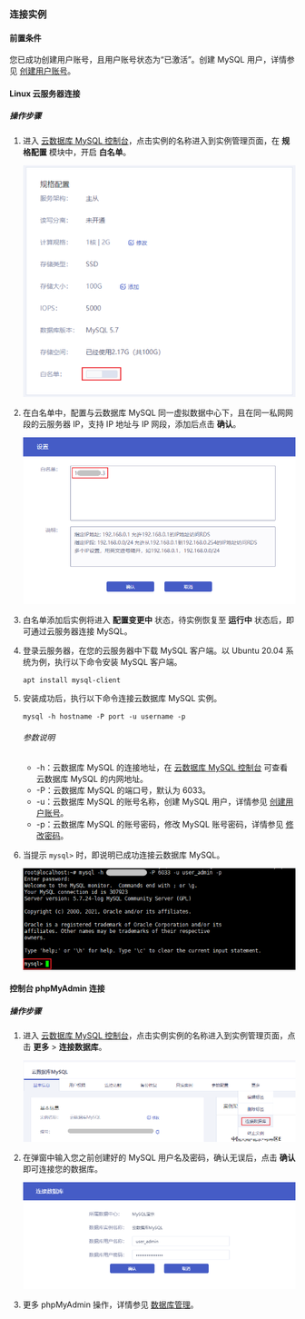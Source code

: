 ### 连接实例

#### 前置条件

您已成功创建用户账号，且用户账号状态为“已激活”。创建 MySQL 用户，详情参见 [创建用户账号](./../04.账号管理/00.创建账号.md)。

#### Linux 云服务器连接

##### 操作步骤

1. 进入 [云数据库 MySQL 控制台](https://console.capitalonline.net/loadbalancers)，点击实例的名称进入到实例管理页面，在 **规格配置** 模块中，开启 **白名单**。

   ![连接实例-白名单](./../../pic/con_whitelist.png)

2. 在白名单中，配置与云数据库 MySQL 同一虚拟数据中心下，且在同一私网网段的云服务器 IP，支持 IP 地址与 IP 网段，添加后点击 **确认**。

   ![连接实例-添加IP](./../../pic/con_add.png)

3. 白名单添加后实例将进入 **配置变更中** 状态，待实例恢复至 **运行中** 状态后，即可通过云服务器连接 MySQL。

4. 登录云服务器，在您的云服务器中下载 MySQL 客户端。以 Ubuntu 20.04 系统为例，执行以下命令安装 MySQL 客户端。

   ```
   apt install mysql-client
   ```

5. 安装成功后，执行以下命令连接云数据库 MySQL 实例。

   ```
   mysql -h hostname -P port -u username -p
   ```

   ###### 参数说明

   + -h：云数据库 MySQL 的连接地址，在 [云数据库 MySQL 控制台](https://console.capitalonline.net/loadbalancers) 可查看云数据库 MySQL 的内网地址。
   + -P：云数据库 MySQL 的端口号，默认为 6033。
   + -u：云数据库 MySQL 的账号名称，创建 MySQL 用户，详情参见 [创建用户账号](./../04.账号管理/00.创建账号.md)。
   + -p：云数据库 MySQL 的账号密码，修改 MySQL 账号密码，详情参见 [修改密码](./../04.账号管理/01.修改密码.md)。

6. 当提示 `mysql>` 时，即说明已成功连接云数据库 MySQL。

   ![连接实例-Linux连接](./../../pic/con_linux.png)

#### 控制台 phpMyAdmin 连接

##### 操作步骤

1. 进入 [云数据库 MySQL 控制台](https://console.capitalonline.net/loadbalancers)，点击实例实例的名称进入到实例管理页面，点击 **更多** > **连接数据库**。

   ![连接实例-控制台连接](./../../pic/con_console.png)

2. 在弹窗中输入您之前创建好的 MySQL 用户名及密码，确认无误后，点击 **确认** 即可连接您的数据库。

   ![连接实例-登录MySQL](./../../pic/con_popup.png)

3. 更多 phpMyAdmin 操作，详情参见 [数据库管理](./../05.数据库管理/00.登录phpMyAdmin.md)。
